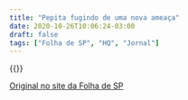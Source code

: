 ```yaml
---
title: "Pepita fugindo de uma nova ameaça"
date: 2020-10-26T10:06:24-03:00
draft: false
tags: ["Folha de SP", "HQ", "Jornal"]
---
```


{{<gallery>}}

[Original no site da Folha de SP](https://www1.folha.uol.com.br/ilustrada/cartum/cartunsdiarios/#26/10/2020)
